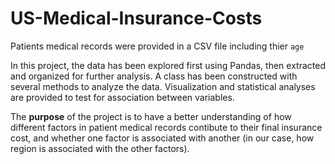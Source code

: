 # US-Medical-Insurance-Costs

Patients medical records were provided in a CSV file including thier `age` 

In this project, the data has been explored first using Pandas, then extracted and organized for further analysis. A class has been constructed with several methods to analyze the data. Visualization and statistical analyses are provided to test for association between variables.

The **purpose** of the project is to have a better understanding of how different factors in patient medical records contibute to their final insurance cost, and whether one factor is associated with another (in our case, how region is associated with the other factors).
